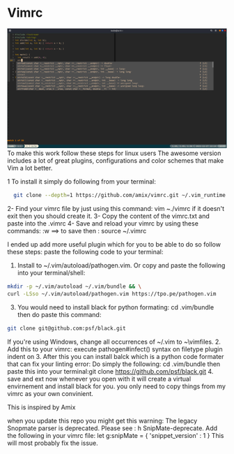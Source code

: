 # Vimrc
![Vimrc](https://github.com/abdoulayegk/Dotefiles/blob/main/nvimcpp.png)
To make this work follow these steps for linux users
The awesome version includes a lot of great plugins, configurations and color schemes that make Vim a lot better.

1 To install it simply do following from your terminal:

``` bash
  git clone --depth=1 https://github.com/amix/vimrc.git ~/.vim_runtime sh ~/.vim_runtime/install_awesome_vimrc.sh.
  ```
  2- Find your vimrc file by just using this command: vim ~./vimrc if it doesn't exit then you should create it.
  3- Copy the content of the vimrc.txt and paste into the .vimrc
  4- Save and reload your vimrc by using these commands: :w ==> to save then : source ~/.vimrc
  
  I ended up add more useful plugin which for you to be able to do so follow these steps:
  paste the following code to your terminal: 
1. Install to ~/.vim/autoload/pathogen.vim. Or copy and paste the following into your terminal/shell:

```bash
mkdir -p ~/.vim/autoload ~/.vim/bundle && \
curl -LSso ~/.vim/autoload/pathogen.vim https://tpo.pe/pathogen.vim
```
3. You would need to install black for python formating:
cd .vim/bundle then do paste this command:
```bash
git clone git@github.com:psf/black.git
```
If you're using Windows, change all occurrences of ~/.vim to ~\vimfiles.
2. Add this to your vimrc:
execute pathogen#infect()
syntax on
filetype plugin indent on
3. After this you can install balck which is a python code formater that can fix your linting error:
Do simply the following: cd .vim/bundle then paste this into your terminal:git clone https://github.com/psf/black.git
4. save and ext now whenever you open with it will create a virtual envirnement and install black for you. you only need to copy things from my vimrc as your own convinient.

This is inspired by Amix

when you update this repo you might get this warning: The legacy Snopmate parser is deprecated. Please see : h SnipMate-deprecate.
Add the following in your vimrc file: let g:snipMate = { 'snippet_version' : 1 }
This will most probably fix the issue.



